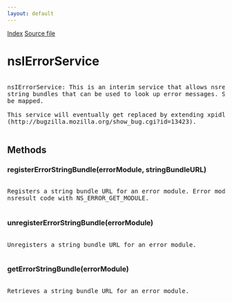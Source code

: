 ```yaml
---
layout: default
---
```

<div id='links'><a href="../index.html">Index</a>
<a href="http://dxr.mozilla.org/mozilla-central/source/xpcom/base/nsIErrorService.idl">Source file</a>
</div>

# nsIErrorService #
<pre>  
nsIErrorService: This is an interim service that allows nsresult codes to be mapped to   
string bundles that can be used to look up error messages. String bundle keys can also  
be mapped.   
  
This service will eventually get replaced by extending xpidl to allow errors to be defined.  
(http://bugzilla.mozilla.org/show_bug.cgi?id=13423).  
  
</pre>
## Methods ##

### registerErrorStringBundle(errorModule, stringBundleURL) ###
<pre>  
Registers a string bundle URL for an error module. Error modules are obtained from  
nsresult code with NS_ERROR_GET_MODULE.  
  
</pre>
### unregisterErrorStringBundle(errorModule) ###
<pre>  
Unregisters a string bundle URL for an error module.  
  
</pre>
### getErrorStringBundle(errorModule) ###
<pre>  
Retrieves a string bundle URL for an error module.  
  
</pre>